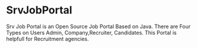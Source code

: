 # SrvJobPortal
Srv Job Portal is an Open Source Job Portal Based on Java. There are Four Types on Users Admin, Company,Recruiter, Candidates. 
This Portal is helpfull for Recruitment agencies.
